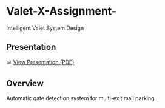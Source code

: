 # Valet-X-Assignment-
Intelligent Valet System Design

## Presentation
📊 [View Presentation (PDF)](https://docs.google.com/presentation/d/1uCXzKdcAQPSYKfqCcuU9JRMNhaLAGRiw/edit?usp=sharing&ouid=103012203308761911459&rtpof=true&sd=true)

## Overview
Automatic gate detection system for multi-exit mall parking...

